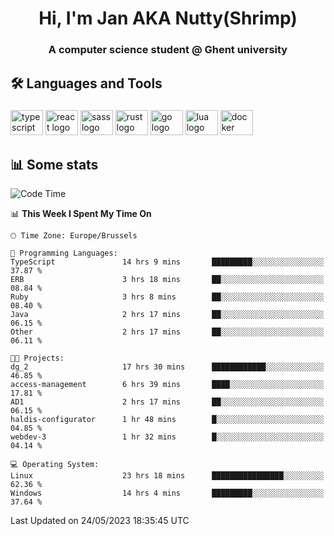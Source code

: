 <h1 align="center">Hi, I'm Jan AKA Nutty(Shrimp)</h1>
<h3 align="center">A computer science student @ Ghent university</h3>

<h2 align="left">🛠️ Languages and Tools</h2>

###

<div align="left">
  <img src="https://cdn.jsdelivr.net/gh/devicons/devicon/icons/typescript/typescript-original.svg" height="40" width="52" alt="typescript logo"  />
  <img src="https://cdn.jsdelivr.net/gh/devicons/devicon/icons/react/react-original.svg" height="40" width="52" alt="react logo"  />
  <img src="https://cdn.jsdelivr.net/gh/devicons/devicon/icons/sass/sass-original.svg" height="40" width="52" alt="sass logo"  />
  <img src="https://cdn.jsdelivr.net/gh/devicons/devicon/icons/rust/rust-plain.svg" height="40" width="52" alt="rust logo"  />
  <img src="https://cdn.jsdelivr.net/gh/devicons/devicon/icons/go/go-original.svg" height="40" width="52" alt="go logo"  />
  <img src="https://cdn.jsdelivr.net/gh/devicons/devicon/icons/lua/lua-original.svg" height="40" width="52" alt="lua logo"  />
  <img src="https://cdn.jsdelivr.net/gh/devicons/devicon/icons/docker/docker-original.svg" height="40" width="52" alt="docker logo"  />
</div>

<h2>📊 Some stats</h2>

<!--START_SECTION:waka-->
![Code Time](http://img.shields.io/badge/Code%20Time-3%2C214%20hrs%2018%20mins-blue)

📊 **This Week I Spent My Time On** 

```text
🕑︎ Time Zone: Europe/Brussels

💬 Programming Languages: 
TypeScript               14 hrs 9 mins       █████████░░░░░░░░░░░░░░░░   37.87 % 
ERB                      3 hrs 18 mins       ██░░░░░░░░░░░░░░░░░░░░░░░   08.84 % 
Ruby                     3 hrs 8 mins        ██░░░░░░░░░░░░░░░░░░░░░░░   08.40 % 
Java                     2 hrs 17 mins       ██░░░░░░░░░░░░░░░░░░░░░░░   06.15 % 
Other                    2 hrs 17 mins       ██░░░░░░░░░░░░░░░░░░░░░░░   06.11 % 

🐱‍💻 Projects: 
dg_2                     17 hrs 30 mins      ████████████░░░░░░░░░░░░░   46.85 % 
access-management        6 hrs 39 mins       ████░░░░░░░░░░░░░░░░░░░░░   17.81 % 
AD1                      2 hrs 17 mins       ██░░░░░░░░░░░░░░░░░░░░░░░   06.15 % 
haldis-configurator      1 hr 48 mins        █░░░░░░░░░░░░░░░░░░░░░░░░   04.85 % 
webdev-3                 1 hr 32 mins        █░░░░░░░░░░░░░░░░░░░░░░░░   04.14 % 

💻 Operating System: 
Linux                    23 hrs 18 mins      ████████████████░░░░░░░░░   62.36 % 
Windows                  14 hrs 4 mins       █████████░░░░░░░░░░░░░░░░   37.64 % 
```


 Last Updated on 24/05/2023 18:35:45 UTC
<!--END_SECTION:waka-->
